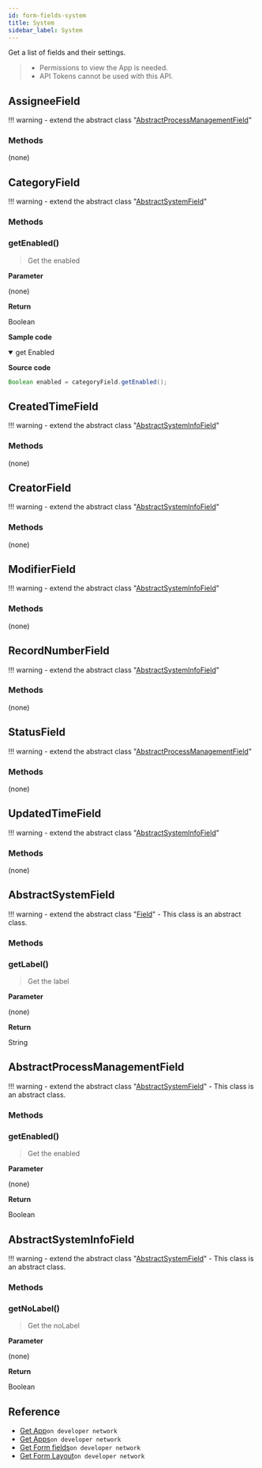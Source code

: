 ```yaml
---
id: form-fields-system
title: System
sidebar_label: System
---
```


Get a list of fields and their settings.

>- Permissions to view the App is needed.
>- API Tokens cannot be used with this API.

## AssigneeField

!!! warning
    - extend the abstract class  "[AbstractProcessManagementField](#abstractprocessmanagementfield)"

### Methods

(none)

## CategoryField

!!! warning
    - extend the abstract class  "[AbstractSystemField](#abstractsystemfield)"

### Methods

### getEnabled()

> Get the enabled

**Parameter**

(none)

**Return**

Boolean

**Sample code**

<details class="tab-container" open>
<Summary>get Enabled</Summary>

**Source code**

```java
Boolean enabled = categoryField.getEnabled();
```

</details>

## CreatedTimeField

!!! warning
    - extend the abstract class  "[AbstractSystemInfoField](#abstractsysteminfofield)"

### Methods

(none)

## CreatorField

!!! warning
    - extend the abstract class  "[AbstractSystemInfoField](#abstractsysteminfofield)"

### Methods

(none)

## ModifierField

!!! warning
    - extend the abstract class  "[AbstractSystemInfoField](#abstractsysteminfofield)"

### Methods

(none)

## RecordNumberField

!!! warning
    - extend the abstract class  "[AbstractSystemInfoField](#abstractsysteminfofield)"

### Methods

(none)

## StatusField

!!! warning
    - extend the abstract class  "[AbstractProcessManagementField](#abstractprocessmanagementfield)"

### Methods

(none)

## UpdatedTimeField

!!! warning
    - extend the abstract class  "[AbstractSystemInfoField](#abstractsysteminfofield)"

### Methods

(none)

## AbstractSystemField

!!! warning
    - extend the abstract class  "[Field](./field/form-fields#field)"
    - This class is an abstract class.

### Methods

### getLabel()

> Get the label

**Parameter**

(none)

**Return**

String

## AbstractProcessManagementField

!!! warning
    - extend the abstract class  "[AbstractSystemField](#abstractsystemfield)"
    - This class is an abstract class.

### Methods

### getEnabled()

> Get the enabled

**Parameter**

(none)

**Return**

Boolean

## AbstractSystemInfoField

!!! warning
    - extend the abstract class  "[AbstractSystemField](#abstractsystemfield)"
    - This class is an abstract class.

### Methods

### getNoLabel()

> Get the noLabel

**Parameter**

(none)

**Return**

Boolean

## Reference

- [Get App](https://developer.kintone.io/hc/en-us/articles/212494888)`on developer network`
- [Get Apps](https://developer.kintone.io/hc/en-us/articles/115005336727)`on developer network`
- [Get Form fields](https://developer.kintone.io/hc/en-us/articles/115005509288)`on developer network`
- [Get Form Layout](https://developer.kintone.io/hc/en-us/articles/115005509068)`on developer network`